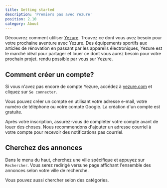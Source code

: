 ```yaml
---
title: Getting started
description: 'Premiers pas avec Yezure'
position: 2.10
category: About
---
```


Découvrez comment utiliser [Yezure](https://yezure.com).
Trouvez ce dont vous avez besoin pour votre prochaine aventure avec Yezure. Des équipements sportifs aux articles de rénovation en passant par les appareils électroniques, Yezure est le marché idéal pour partager et louer ce dont vous aurez besoin pour votre prochain projet. rendu possible par vous sur Yezure.

## Comment créer un compte?

Si vous n'avez pas encore de compte Yezure, accédez à [yezure.com](https://yezure.com/) et cliquez sur `Se connecter`.

Vous pouvez créer un compte en utilisant votre adresse e-mail, votre numéro de téléphone ou votre compte Google. La création d'un compte est gratuite.

Après votre inscription, assurez-vous de compléter votre compte avant de louer des choses. Nous recommendons d'ajouter un adresse courriel à votre compte pour recevoir des notifications pas courriel.

## Cherchez des annonces

Dans le menu du haut, cherchez une ville spécifique et appuyez sur `Rechercher`. Vous serez redirigé versune page affichant l'ensemble des annonces selon votre ville de recherche.

Vous pouvez aussi chercher selon des catégories.